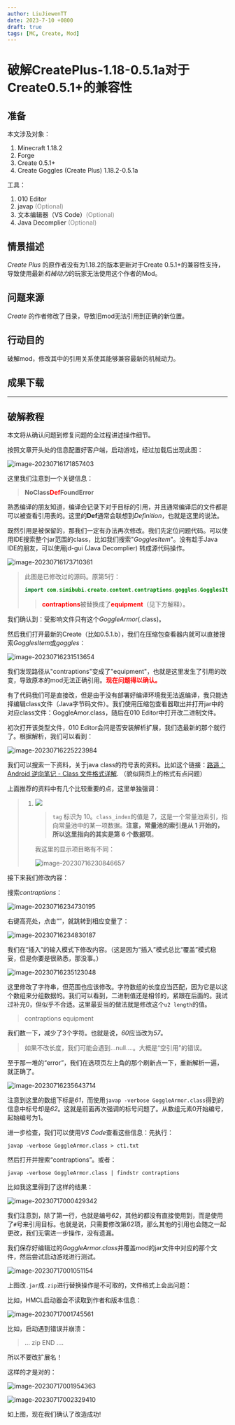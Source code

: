 ```yaml
---
author: LiuJiewenTT
date: 2023-7-10 +0800
draft: true
tags: [MC, Create, Mod]
---
```


# 破解CreatePlus-1.18-0.5.1a对于Create0.5.1+的兼容性

## 准备

本文涉及对象：

1. Minecraft 1.18.2
2. Forge
3. Create 0.5.1+
4. Create Goggles (Create Plus) 1.18.2-0.5.1a

工具：

1. 010 Editor
2. javap <span style="color:grey">(Optional)</span>
3. 文本编辑器（VS Code）<span style="color:grey">(Optional)</span>
4. Java Decomplier <span style="color:grey">(Optional)</span>

## 情景描述

*Create Plus* 的原作者没有为1.18.2的版本更新对于Create 0.5.1+的兼容性支持，导致使用最新*机械动力*的玩家无法使用这个作者的Mod。

## 问题来源

*Create* 的作者修改了目录，导致旧mod无法引用到正确的新位置。

## 行动目的

破解mod，修改其中的引用关系使其能够兼容最新的机械动力。

## 成果下载



---

## 破解教程

本文将从确认问题到修复问题的全过程讲述操作细节。

按照文章开头处的信息配置好客户端，启动游戏，经过加载后出现此图：

![image-20230716171857403](破解CreatePlus-1.18-0.5.1a对于Create0.5.1+的兼容性.assets/image-20230716171857403.png)

这里我们注意到一个关键信息：

> **NoClass<span style="color:red">Def</span>FoundError**

熟悉编译的朋友知道，编译会记录下对于目标的引用，并且通常编译后的文件都是可以被查看引用表的。这里的**Def**通常会联想到*Definition*，也就是这里的说法。

既然引用是被保留的，那我们一定有办法再次修改。我们先定位问题代码。可以使用IDE搜索整个jar范围的class，比如我们搜索"*GogglesItem*"。没有趁手Java IDE的朋友，可以使用jd-gui (Java Decomplier) 转成源代码操作。

![image-20230716173710361](破解CreatePlus-1.18-0.5.1a对于Create0.5.1+的兼容性.assets/image-20230716173710361.png)

> 此图是已修改过的源码。原第5行：
>
> ``` java
> import com.simibubi.create.content.contraptions.goggles.GogglesItem;
> ```
>
> > <strong style="color:red">contraptions</strong>被替换成了<strong style="color:red">equipment</strong>（见下方解释）。

我们确认到：受影响文件只有这个*GoggleArmor*(.class)。

然后我们打开最新的Create（比如0.5.1.b），我们在压缩包查看器内就可以直接搜索*GogglesItem*或*goggles*：

![image-20230716231513654](破解CreatePlus-1.18-0.5.1a对于Create0.5.1+的兼容性.assets/image-20230716231513654.png)

我们发现路径从"contraptions"变成了"equipment"，也就是这里发生了引用的改变，导致原本的mod无法正确引用。<strong style="color:red;background:white;">现在问题得以确认。</strong>

有了代码我们可是直接改，但是由于没有部署好编译环境我无法返编译，我只能选择编辑class文件（Java字节码文件）。我们使用压缩包查看器取出并打开jar中的对应class文件：GoggleAmor.class，随后在010 Editor中打开改二进制文件。

初次打开该类型文件，010 Editor会问是否安装解析扩展，我们选最新的那个就行了。根据解析，我们可以看到：

![image-20230716225223984](破解CreatePlus-1.18-0.5.1a对于Create0.5.1+的兼容性.assets/image-20230716225223984.png)

我们可以搜索一下资料，关于java class的符号表的资料。比如这个链接：[路遥：Android 逆向笔记 - Class 文件格式详解](https://zhuanlan.zhihu.com/p/66800054). （貌似网页上的格式有点问题）

上面推荐的资料中有几个比较重要的点，这里单独强调：

> 1. ![](https://pic4.zhimg.com/80/v2-4c84d7201fdd8672441fcd8f0eb381df_720w.webp)
>    >`tag` 标识为 10。`class_index`的值是 7，这是一个常量池索引，指向常量池中的某一项数据。**注意，常量池的索引是从 1 开始的，所以这里指向的其实是第 6 个数据项**。
>    
>    我这里的显示项目略有不同：
>    
>    ![image-20230716230846657](破解CreatePlus-1.18-0.5.1a对于Create0.5.1+的兼容性.assets/image-20230716230846657.png)
>    
>    

接下来我们修改内容：

搜索*contraptions*：

![image-20230716234730195](破解CreatePlus-1.18-0.5.1a对于Create0.5.1+的兼容性.assets/image-20230716234730195.png)

右键高亮处，点击“”，就跳转到相应变量了：

![image-20230716234830187](破解CreatePlus-1.18-0.5.1a对于Create0.5.1+的兼容性.assets/image-20230716234830187.png)

我们在“插入”的输入模式下修改内容。（这是因为“插入”模式总比“覆盖”模式稳妥，但是你要是很熟悉，那没事。）

![image-20230716235123048](破解CreatePlus-1.18-0.5.1a对于Create0.5.1+的兼容性.assets/image-20230716235123048.png)

这里修改了字符串，但范围也应该修改。字符数组的长度应当匹配，因为它是以这个数组来分组数据的。我们可以看到，二进制值还是相邻的，紧跟在后面的。我试过补充0，但似乎不合适。这里最妥当的做法就是修改这个`u2 length`的值。

> contraptions
> equipment

我们数一下，减少了3个字符。也就是说，*60*应当改为*57*。

> 如果不改长度，我们可能会遇到...null....。大概是“空引用”的错误。

至于那一堆的“error”，我们在选项页左上角的那个刷新点一下，重新解析一遍，就正确了。

![image-20230716235643714](破解CreatePlus-1.18-0.5.1a对于Create0.5.1+的兼容性.assets/image-20230716235643714.png)

注意到这里的数组下标是*61*，而使用`javap -verbose GoggleArmor.class`得到的信息中标号却是*62*。这就是前面再次强调的标号问题了。从数组元素0开始编号，起始编号为1。

进一步检查，我们可以使用*VS Code*查看这些信息：先执行：

``` shell
javap -verbose GoggleArmor.class > ct1.txt
```

然后打开并搜索“contraptions”。或者：

``` shell
javap -verbose GoggleArmor.class | findstr contraptions
```

比如我这里得到了这样的结果：

![image-20230717000429342](破解CreatePlus-1.18-0.5.1a对于Create0.5.1+的兼容性.assets/image-20230717000429342.png)

我们注意到，除了第一行，也就是编号*62*，其他的都没有直接使用到，而是使用了`#`号来引用目标。也就是说，只需要修改第62项，那么其他的引用也会随之一起更改，我们无需进一步操作，没有遗漏。

我们保存好编辑过的*GoggleArmor.class*并覆盖mod的jar文件中对应的那个文件，然后尝试启动游戏进行测试。

![image-20230717001051154](破解CreatePlus-1.18-0.5.1a对于Create0.5.1+的兼容性.assets/image-20230717001051154.png)

上图改`.jar`成`.zip`进行替换操作是不可取的，文件格式上会出问题：

比如，HMCL启动器会不读取到作者和版本信息：

![image-20230717001745561](破解CreatePlus-1.18-0.5.1a对于Create0.5.1+的兼容性.assets/image-20230717001745561.png)

比如，启动遇到错误并崩溃：

> ... zip END ....

所以不要改扩展名！

这样的才是对的：

![image-20230717001954363](破解CreatePlus-1.18-0.5.1a对于Create0.5.1+的兼容性.assets/image-20230717001954363.png)

![image-20230717002329410](破解CreatePlus-1.18-0.5.1a对于Create0.5.1+的兼容性.assets/image-20230717002329410.png)

如上图，现在我们确认了改造成功!
